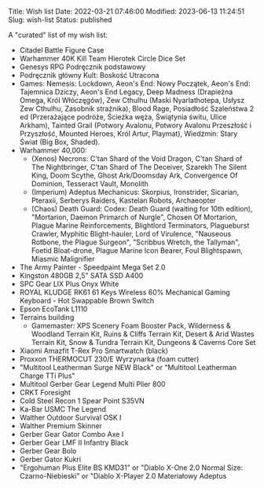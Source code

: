 Title: Wish list
Date: 2022-03-21 07:46:00
Modified: 2023-06-13 11:24:51
Slug: wish-list
Status: published

A "curated" list of my wish list:

- Citadel Battle Figure Case
- Warhammer 40K Kill Team Hierotek Circle Dice Set
- Genesys RPG Podręcznik podstawowy
- Podręcznik główny Kult: Boskość Utracona
- Games: Nemesis: Lockdown, Aeon's End: Nowy Początek, Aeon's End: Tajemnica Dziczy, Aeon's End Legacy, Deep Madness (Drapieżna Omega, Król Włóczęgów), Zew Cthulhu (Maski Nyarlathotepa, Usłysz Zew Cthulhu, Zasobnik strażnika), Blood Rage, Posiadłość Szaleństwa 2 ed (Przerażające podróże, Ścieżka węża, Świątynia świtu, Ulice Arkham), Tainted Grail (Potwory Avalonu, Potwory Avalonu Przeszłość i Przyszłość, Mounted Heroes, Król Artur, Playmat), Wiedźmin: Stary Świat (Big Box, Shaded).
- Warhammer 40,000:
  - (Xenos) Necrons: C'tan Shard of the Void Dragon, C'tan Shard of The Nightbringer, C'tan Shard of The Deceiver, Szarekh The Silent King, Doom Scythe, Ghost Ark/Doomsday Ark, Convergence Of Dominion, Tesseract Vault, Monolith
  - (Imperium) Adeptus Mechanicus: Skorpius, Ironstrider, Sicarian, Pteraxii, Serberys Raiders, Kastelan Robots, Archaeopter
  - (Chaos) Death Guard: Codex: Death Guard (waiting for 10th edition), "Mortarion, Daemon Primarch of Nurgle", Chosen Of Mortarion, Plague Marine Reinforcements, Blightlord Terminators, Plagueburst Crawler, Myphitic Blight-hauler, Lord of Virulence, "Nauseous Rotbone, the Plague Surgeon", "Scribbus Wretch, the Tallyman", Foetid Bloat-drone, Plague Marine Icon Bearer, Foul Blightspawn, Miasmic Malignifier
- The Army Painter - Speedpaint Mega Set 2.0
- Kingston 480GB 2,5" SATA SSD A400
- SPC Gear LIX Plus Onyx White
- ROYAL KLUDGE RK61 61 Keys Wireless 60% Mechanical Gaming Keyboard - Hot Swappable Brown Switch
- Epson EcoTank L1110
- Terrains building
    - Gamemaster: XPS Scenery Foam Booster Pack, Wilderness & Woodland Terrain Kit, Ruins & Cliffs Terrain Kit, Desert & Arid Wastes Terrain Kit, Snow & Tundra Terrain Kit, Dungeons & Caverns Core Set
- Xiaomi Amazfit T-Rex Pro Smartwatch (black)
- Proxxon THERMOCUT 230/E Wyrzynarka (foam cutter)
- "Multitool Leatherman Surge NEW Black" or "Multitool Leatherman Charge TTi Plus"
- Multitool Gerber Gear Legend Multi Plier 800
- CRKT Foresight
- Cold Steel Recon 1 Spear Point S35VN
- Ka-Bar USMC The Legend
- Walther Outdoor Survival OSK I
- Walther Premium Skinner
- Gerber Gear Gator Combo Axe I
- Gerber Gear LMF II Infantry Black
- Gerber Gear Bolo
- Gerber Gator Kukri
- "Ergohuman Plus Elite BS KMD31" or "Diablo X-One 2.0 Normal Size: Czarno-Niebieski" or "Diablo X-Player 2.0 Materiałowy Adeptus 